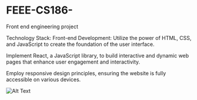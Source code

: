# FEEE-CS186-
Front end engineering project

Technology Stack:
Front-end Development:
Utilize the power of HTML, CSS, and JavaScript to create the foundation of the user interface.

Implement React, a JavaScript library, to build interactive and dynamic web pages that enhance user engagement and interactivity.

Employ responsive design principles, ensuring the website is fully accessible on various devices.


![Alt Text](https://docs.google.com/presentation/d/1nQK_VnSM4DT5E1ZAJcUpeDDSjkWkWHS_WJnnBUViMoY/edit#slide=id.g292f1855db5_0_9)


